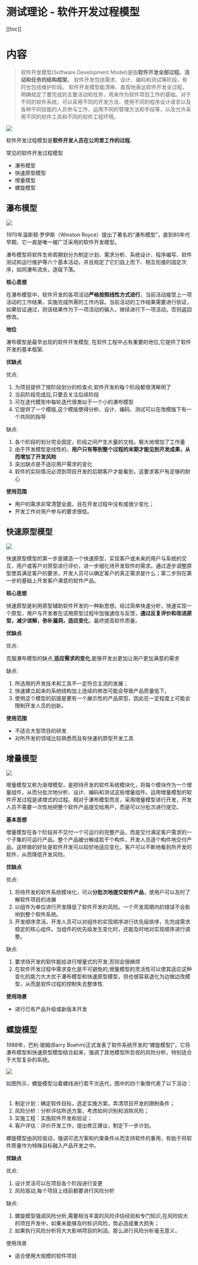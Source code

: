 # 测试理论 - 软件开发过程模型

[[toc]]

# 内容

> 软件开发模型(Software Development Model)是指**软件开发全部过程、活动和任务的结构框架**。
> 软件开发包括需求、设计、编码和测试等阶段，有时也包括维护阶段。 软件开发模型能清晰、直观地表达软件开发全过程，明确规定了要完成的主要活动和任务，用来作为软件项目工作的基础。对于不同的软件系统，可以采用不同的开发方法、使用不同的程序设计语言以及各种不同技能的人员参与工作、运用不同的管理方法和手段等，以及允许采用不同的软件工具和不同的软件工程环境。

![](/_images/test/basic/软件开发模型.png)

软件开发过程模型是**软件开发人员在公司里工作的过程.**

常见的软件开发过程模型

* 瀑布模型
* 快速原型模型
* 增量模型
* 螺旋模型

## 瀑布模型

![](/_images/test/basic/瀑布模型.png)

1970年温斯顿·罗伊斯（Winston Royce）提出了著名的“瀑布模型”，直到80年代早期，它一直是唯一被广泛采用的软件开发模型。

瀑布模型将软件生命周期划分为制定计划、需求分析、系统设计、程序编写、软件测试和运行维护等六个基本活动，并且规定了它们自上而下、相互衔接的固定次序，如同瀑布流水，逐级下落。

**核心思想**

在瀑布模型中，软件开发的各项活动**严格按照线性方式进行**，当前活动接受上一项活动的工作结果，实施完成所需的工作内容。当前活动的工作结果需要进行验证，如果验证通过，则该结果作为下一项活动的输入，继续进行下一项活动，否则返回修改。

**地位**

瀑布模型是最早出现的软件开发模型, 在软件工程中占有重要的地位,它提供了软件开发的基本框架.

**优缺点**

优点:

1. 为项目提供了按阶段划分的检查点,软件开发的每个阶段都很清晰明了
2. 当前阶段完成后,只要去关注后续阶段
3. 可在迭代模型中每轮迭代很类似于一个小的瀑布模型
4. 它提供了一个模版,这个模版使得分析、设计、编码、测试可以在改模版下有一个共同的指导

缺点:

1. 各个阶段的划分完全固定，阶段之间产生大量的文档，极大地增加了工作量
2. 由于开发模型是线性的，**用户只有等到整个过程的末期才能见到开发成果，从而增加了开发风险**
3. 突出缺点是不适应用户需求的变化
4. 软件的实际情况必须到项目开发的后期客户才能看到，这要求客户有足够的耐心

**使用范围**

* 用户的需求非常清楚全面，且在开发过程中没有或很少变化；
* 开发工作对用户参与的要求很低。

## 快速原型模型

![](/_images/test/basic/快速原型模型.png)

快速原型模型的第一步是建造一个快速原型，实现客户或未来的用户与系统的交互，用户或客户对原型进行评价，进一步细化待开发软件的需求。通过逐步调整原型使其满足客户的要求，开发人员可以确定客户的真正需求是什么；第二步则在第一步的基础上开发客户满意的软件产品。

**核心思想**

快速原型是利用原型辅助软件开发的一种新思想。经过简单快速分析，快速实现一个原型，用户与开发者在试用原型过程中加强通信与反馈，**通过反复评价和改进原型，减少误解，弥补漏洞，适应变化**，最终提高软件质量。

**优缺点**

优点:

克服瀑布模型的缺点,**适应需求的变化**,能够开发出更加让用户更加满意的需求

缺点:

1. 所选用的开发技术和工具不一定符合主流的发展；
2. 快速建立起来的系统结构加上连续的修改可能会导致产品质量低下。
3. 使用这个模型的前提是要有一个展示性的产品原型，因此在一定程度上可能会限制开发人员的创新。

**使用范围**

* 不适合大型项目的研发
* 对所开发的领域比较熟悉而且有快速的原型开发工具

## 增量模型

![](/_images/test/basic/增量模型.png)

增量模型又称为渐增模型，是把待开发的软件系统模块化，将每个模块作为一个增量组件，从而分批次地分析、设计、编码和测试这些增量组件。运用增量模型的软件开发过程是递增式的过程。相对于瀑布模型而言，采用增量模型进行开发，开发人员不需要一次性地把整个软件产品提交给用户，而是可以分批次进行提交。

**基本思想**

增量模型在各个阶段并不交付一个可运行的完整产品，而是交付满足客户需求的一个子集的可运行产品。整个产品被分解成若干个构件，开发人员逐个构件地交付产品，这样做的好处是软件开发可以较好地适应变化，客户可以不断地看到所开发的软件，从而降低开发风险。

**优缺点**

优点:

1. 将待开发的软件系统模块化，可以**分批次地提交软件产品**，使用户可以及时了解软件项目的进展
2. 以组件为单位进行开发降低了软件开发的风险。一个开发周期内的错误不会影响到整个软件系统。
3. 开发顺序灵活。开发人员可以对组件的实现顺序进行优先级排序，先完成需求稳定的核心组件。当组件的优先级发生变化时，还能及时地对实现顺序进行调整。

缺点:

1. 要求待开发的软件能给进行增量式的开发,否则会很麻烦
2. 在软件开发过程中需求变化是不可避免的,增量模型的灵活性可以使其适应这种变化的能力大大优于瀑布模型和快速原型模型，但也很容易退化为边做边改模型，从而是软件过程的控制失去整体性.

**使用场景**

* 进行已有产品升级或新版本开发

## 螺旋模型


1988年，巴利·玻姆(Barry Boehm)正式发表了软件系统开发的“螺旋模型]”，它将瀑布模型和快速原型模型结合起来，强调了其他模型所忽视的风险分析，特别适合于大型复杂的系统。

![](/_images/test/basic/螺旋模型.png)

如图所示，螺旋模型沿着螺线进行若干次迭代，图中的四个象限代表了以下活动： 　　

1. 制定计划：确定软件目标，选定实施方案，弄清项目开发的限制条件； 　　
2. 风险分析：分析评估所选方案，考虑如何识别和消除风险； 　　
3. 实施工程：实施软件开发和验证； 　　
4. 客户评估：评价开发工作，提出修正建议，制定下一步计划。

螺旋模型由风险驱动，强调可选方案和约束条件从而支持软件的重用，有助于将软件质量作为特殊目标融入产品开发之中。

**优缺点**

优点:

1. 设计灵活可以在项目各个阶段进行变更
2. 风险驱动,每个项目上线前都要进行风险分析

缺点:

1. 螺旋模型强调风险分析,需要相当丰富的风险评估经验和专门知识,在风险较大的项目开发中，如果未能够及时标识风险，势必造成重大损失；
2. 如果执行风险分析将大大影响项目的利润，那么进行风险分析毫无意义，

使用场景

* 适合使用大规模的软件项目